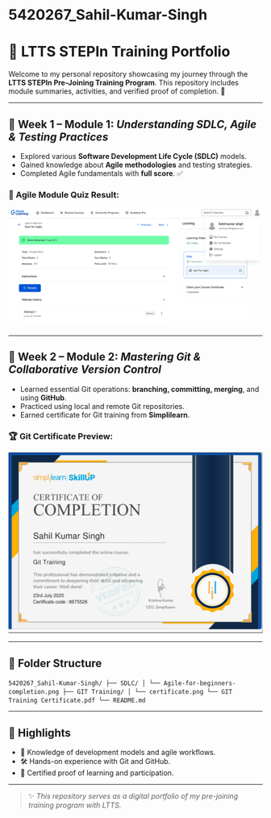# 5420267_Sahil-Kumar-Singh
# 💼 LTTS STEPIn Training Portfolio

Welcome to my personal repository showcasing my journey through the **LTTS STEPIn Pre-Joining Training Program**. This repository includes module summaries, activities, and verified proof of completion. 🚀

---

## 📘 Week 1 – Module 1: *Understanding SDLC, Agile & Testing Practices*

- Explored various **Software Development Life Cycle (SDLC)** models.
- Gained knowledge about **Agile methodologies** and testing strategies.
- Completed Agile fundamentals with **full score**. ✅

### 📸 Agile Module Quiz Result:
![Agile Quiz Screenshot](SDLC/Agile-for-beginners-completion.png)

---

## 🔧 Week 2 – Module 2: *Mastering Git & Collaborative Version Control*

- Learned essential Git operations: **branching, committing, merging**, and using **GitHub**.
- Practiced using local and remote Git repositories.
- Earned certificate for Git training from **Simplilearn**.

### 🏆 Git Certificate Preview:
![Git Training Certificate](GIT%20Training/certificate.png)

---

## 📂 Folder Structure

``` 5420267_Sahil-Kumar-Singh/ ├── SDLC/ │ └── Agile-for-beginners-completion.png ├── GIT Training/ │ └── certificate.png └── GIT Training Certificate.pdf └── README.md ```

---

## 📌 Highlights

- 🧠 Knowledge of development models and agile workflows.
- 🛠️ Hands-on experience with Git and GitHub.
- 📝 Certified proof of learning and participation.

---

> ✨ *This repository serves as a digital portfolio of my pre-joining training program with LTTS.*
